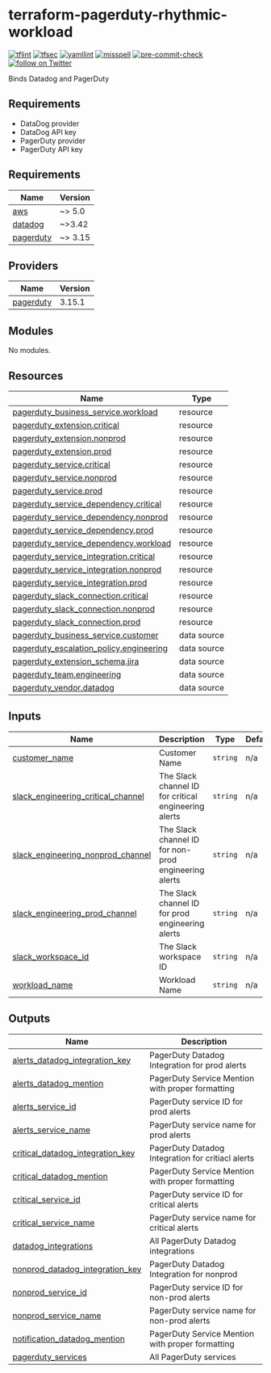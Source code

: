 # terraform-pagerduty-rhythmic-workload
[![tflint](https://github.com/rhythmictech/terraform-pagerduty-rhythmic-workload/actions/workflows/tflint.yaml/badge.svg)](https://github.com/rhythmictech/terraform-pagerduty-rhythmic-workload/actions/workflows/tflint.yaml)
[![tfsec](https://github.com/rhythmictech/terraform-pagerduty-rhythmic-workload/actions/workflows/tfsec.yaml/badge.svg)](https://github.com/rhythmictech/terraform-pagerduty-rhythmic-workload/actions/workflows/tfsec.yaml)
[![yamllint](https://github.com/rhythmictech/terraform-pagerduty-rhythmic-workload/actions/workflows/yamllint.yaml/badge.svg)](https://github.com/rhythmictech/terraform-pagerduty-rhythmic-workload/actions/workflows/yamllint.yaml)
[![misspell](https://github.com/rhythmictech/terraform-pagerduty-rhythmic-workload/actions/workflows/misspell.yaml/badge.svg)](https://github.com/rhythmictech/terraform-pagerduty-rhythmic-workload/actions/workflows/misspell.yaml)
[![pre-commit-check](https://github.com/rhythmictech/terraform-pagerduty-rhythmic-workload/actions/workflows/pre-commit.yaml/badge.svg)](https://github.com/rhythmictech/terraform-pagerduty-rhythmic-workload/actions/workflows/pre-commit.yaml)
<a href="https://twitter.com/intent/follow?screen_name=RhythmicTech"><img src="https://img.shields.io/twitter/follow/RhythmicTech?style=social&logo=twitter" alt="follow on Twitter"></a>

Binds Datadog and PagerDuty

## Requirements
* DataDog provider
* DataDog API key
* PagerDuty provider
* PagerDuty API key

<!-- BEGINNING OF PRE-COMMIT-TERRAFORM DOCS HOOK -->
## Requirements

| Name | Version |
|------|---------|
| <a name="requirement_aws"></a> [aws](#requirement\_aws) | ~> 5.0 |
| <a name="requirement_datadog"></a> [datadog](#requirement\_datadog) | ~>3.42 |
| <a name="requirement_pagerduty"></a> [pagerduty](#requirement\_pagerduty) | ~> 3.15 |

## Providers

| Name | Version |
|------|---------|
| <a name="provider_pagerduty"></a> [pagerduty](#provider\_pagerduty) | 3.15.1 |

## Modules

No modules.

## Resources

| Name | Type |
|------|------|
| [pagerduty_business_service.workload](https://registry.terraform.io/providers/PagerDuty/pagerduty/latest/docs/resources/business_service) | resource |
| [pagerduty_extension.critical](https://registry.terraform.io/providers/PagerDuty/pagerduty/latest/docs/resources/extension) | resource |
| [pagerduty_extension.nonprod](https://registry.terraform.io/providers/PagerDuty/pagerduty/latest/docs/resources/extension) | resource |
| [pagerduty_extension.prod](https://registry.terraform.io/providers/PagerDuty/pagerduty/latest/docs/resources/extension) | resource |
| [pagerduty_service.critical](https://registry.terraform.io/providers/PagerDuty/pagerduty/latest/docs/resources/service) | resource |
| [pagerduty_service.nonprod](https://registry.terraform.io/providers/PagerDuty/pagerduty/latest/docs/resources/service) | resource |
| [pagerduty_service.prod](https://registry.terraform.io/providers/PagerDuty/pagerduty/latest/docs/resources/service) | resource |
| [pagerduty_service_dependency.critical](https://registry.terraform.io/providers/PagerDuty/pagerduty/latest/docs/resources/service_dependency) | resource |
| [pagerduty_service_dependency.nonprod](https://registry.terraform.io/providers/PagerDuty/pagerduty/latest/docs/resources/service_dependency) | resource |
| [pagerduty_service_dependency.prod](https://registry.terraform.io/providers/PagerDuty/pagerduty/latest/docs/resources/service_dependency) | resource |
| [pagerduty_service_dependency.workload](https://registry.terraform.io/providers/PagerDuty/pagerduty/latest/docs/resources/service_dependency) | resource |
| [pagerduty_service_integration.critical](https://registry.terraform.io/providers/PagerDuty/pagerduty/latest/docs/resources/service_integration) | resource |
| [pagerduty_service_integration.nonprod](https://registry.terraform.io/providers/PagerDuty/pagerduty/latest/docs/resources/service_integration) | resource |
| [pagerduty_service_integration.prod](https://registry.terraform.io/providers/PagerDuty/pagerduty/latest/docs/resources/service_integration) | resource |
| [pagerduty_slack_connection.critical](https://registry.terraform.io/providers/PagerDuty/pagerduty/latest/docs/resources/slack_connection) | resource |
| [pagerduty_slack_connection.nonprod](https://registry.terraform.io/providers/PagerDuty/pagerduty/latest/docs/resources/slack_connection) | resource |
| [pagerduty_slack_connection.prod](https://registry.terraform.io/providers/PagerDuty/pagerduty/latest/docs/resources/slack_connection) | resource |
| [pagerduty_business_service.customer](https://registry.terraform.io/providers/PagerDuty/pagerduty/latest/docs/data-sources/business_service) | data source |
| [pagerduty_escalation_policy.engineering](https://registry.terraform.io/providers/PagerDuty/pagerduty/latest/docs/data-sources/escalation_policy) | data source |
| [pagerduty_extension_schema.jira](https://registry.terraform.io/providers/PagerDuty/pagerduty/latest/docs/data-sources/extension_schema) | data source |
| [pagerduty_team.engineering](https://registry.terraform.io/providers/PagerDuty/pagerduty/latest/docs/data-sources/team) | data source |
| [pagerduty_vendor.datadog](https://registry.terraform.io/providers/PagerDuty/pagerduty/latest/docs/data-sources/vendor) | data source |

## Inputs

| Name | Description | Type | Default | Required |
|------|-------------|------|---------|:--------:|
| <a name="input_customer_name"></a> [customer\_name](#input\_customer\_name) | Customer Name | `string` | n/a | yes |
| <a name="input_slack_engineering_critical_channel"></a> [slack\_engineering\_critical\_channel](#input\_slack\_engineering\_critical\_channel) | The Slack channel ID for critical engineering alerts | `string` | n/a | yes |
| <a name="input_slack_engineering_nonprod_channel"></a> [slack\_engineering\_nonprod\_channel](#input\_slack\_engineering\_nonprod\_channel) | The Slack channel ID for non-prod engineering alerts | `string` | n/a | yes |
| <a name="input_slack_engineering_prod_channel"></a> [slack\_engineering\_prod\_channel](#input\_slack\_engineering\_prod\_channel) | The Slack channel ID for prod engineering alerts | `string` | n/a | yes |
| <a name="input_slack_workspace_id"></a> [slack\_workspace\_id](#input\_slack\_workspace\_id) | The Slack workspace ID | `string` | n/a | yes |
| <a name="input_workload_name"></a> [workload\_name](#input\_workload\_name) | Workload Name | `string` | n/a | yes |

## Outputs

| Name | Description |
|------|-------------|
| <a name="output_alerts_datadog_integration_key"></a> [alerts\_datadog\_integration\_key](#output\_alerts\_datadog\_integration\_key) | PagerDuty Datadog Integration for prod alerts |
| <a name="output_alerts_datadog_mention"></a> [alerts\_datadog\_mention](#output\_alerts\_datadog\_mention) | PagerDuty Service Mention with proper formatting |
| <a name="output_alerts_service_id"></a> [alerts\_service\_id](#output\_alerts\_service\_id) | PagerDuty service ID for prod alerts |
| <a name="output_alerts_service_name"></a> [alerts\_service\_name](#output\_alerts\_service\_name) | PagerDuty service name for prod alerts |
| <a name="output_critical_datadog_integration_key"></a> [critical\_datadog\_integration\_key](#output\_critical\_datadog\_integration\_key) | PagerDuty Datadog Integration for critiacl alerts |
| <a name="output_critical_datadog_mention"></a> [critical\_datadog\_mention](#output\_critical\_datadog\_mention) | PagerDuty Service Mention with proper formatting |
| <a name="output_critical_service_id"></a> [critical\_service\_id](#output\_critical\_service\_id) | PagerDuty service ID for critical alerts |
| <a name="output_critical_service_name"></a> [critical\_service\_name](#output\_critical\_service\_name) | PagerDuty service name for critical alerts |
| <a name="output_datadog_integrations"></a> [datadog\_integrations](#output\_datadog\_integrations) | All PagerDuty Datadog integrations |
| <a name="output_nonprod_datadog_integration_key"></a> [nonprod\_datadog\_integration\_key](#output\_nonprod\_datadog\_integration\_key) | PagerDuty Datadog Integration for nonprod |
| <a name="output_nonprod_service_id"></a> [nonprod\_service\_id](#output\_nonprod\_service\_id) | PagerDuty service ID for non-prod alerts |
| <a name="output_nonprod_service_name"></a> [nonprod\_service\_name](#output\_nonprod\_service\_name) | PagerDuty service name for non-prod alerts |
| <a name="output_notification_datadog_mention"></a> [notification\_datadog\_mention](#output\_notification\_datadog\_mention) | PagerDuty Service Mention with proper formatting |
| <a name="output_pagerduty_services"></a> [pagerduty\_services](#output\_pagerduty\_services) | All PagerDuty services |
<!-- END OF PRE-COMMIT-TERRAFORM DOCS HOOK -->
